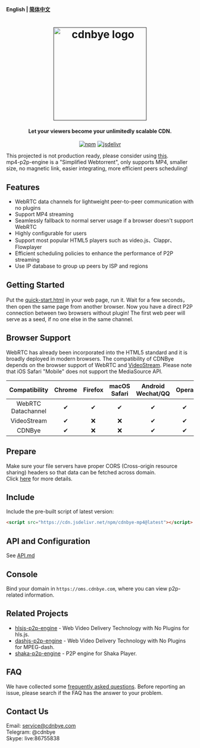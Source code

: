 **English | [简体中文](Readme_zh.md)**

<h1 align="center"><a href="" target="_blank" rel="noopener noreferrer"><img width="250" src="https://swarmcloud.net/logo.png" alt="cdnbye logo"></a></h1>
<h4 align="center">Let your viewers become your unlimitedly scalable CDN.</h4>
<p align="center">
  <a href="https://www.npmjs.com/package/cdnbye-mp4"><img src="https://img.shields.io/npm/v/cdnbye-mp4.svg?style=flat" alt="npm"></a>
  <a href="https://www.jsdelivr.com/package/npm/cdnbye-mp4"><img src="https://data.jsdelivr.com/v1/package/npm/cdnbye-mp4/badge" alt="jsdelivr"></a>
</p>

This projected is not production ready, please consider using [this](https://github.com/swarm-cloud/mp4-sw-p2p-engine).
<br>
mp4-p2p-engine is a "Simplified Webtorrent", only supports MP4, smaller size, no magnetic link, easier integrating, more efficient peers scheduling!

## Features
- WebRTC data channels for lightweight peer-to-peer communication with no plugins
- Support MP4 streaming
- Seamlessly fallback to normal server usage if a browser doesn't support WebRTC
- Highly configurable for users
- Support most popular HTML5 players such as video.js、Clappr、Flowplayer
- Efficient scheduling policies to enhance the performance of P2P streaming
- Use IP database to group up peers by ISP and regions

## Getting Started
Put the [quick-start.html](demo/quick-start.html) in your web page, run it. Wait for a few seconds，then open the same page from another browser. Now you have a direct P2P connection between two browsers without plugin!
The first web peer will serve as a seed, if no one else in the same channel.

## Browser Support
WebRTC has already been incorporated into the HTML5 standard and it is broadly deployed in modern browsers. The compatibility of CDNBye depends on the browser support of WebRTC and [VideoStream](https://github.com/jhiesey/videostream). Please note that iOS Safari "Mobile" does not support the MediaSource API.

Compatibility|Chrome | Firefox | macOS Safari| Android Wechat/QQ | Opera | Edge | IE | iOS Safari | 
:-: | :-: | :-: | :-: | :-: | :-: | :-:| :-:| :-:
WebRTC Datachannel | ✔ | ✔ | ✔ | ✔ | ✔ | ✔ | ❌ | ✔ |
VideoStream | ✔ | ❌ | ❌ | ✔ | ✔ | ✔ | ✔ | ❌ |
CDNBye | ✔ | ❌ | ❌ | ✔ | ✔ | ✔ | ❌ | ❌ |

## Prepare
Make sure your file servers have proper CORS (Cross-origin resource sharing) headers so that data can be fetched across domain.
<br>
Click [here](https://www.hdtvcloud.com/en/views/mp4/usage.html#prepare) for more details.

## Include
Include the pre-built script of latest version: 
```html
<script src="https://cdn.jsdelivr.net/npm/cdnbye-mp4@latest"></script>
```

## API and Configuration
See [API.md](https://www.cdnbye.com/en/views/mp4/API.html)

## Console
Bind your domain in `https://oms.cdnbye.com`, where you can view p2p-related information.

## Related Projects
- [hlsjs-p2p-engine](https://github.com/cdnbye/hlsjs-p2p-engine) - Web Video Delivery Technology with No Plugins for hls.js.
- [dashjs-p2p-engine](https://github.com/cdnbye/dashjs-p2p-engine) - Web Video Delivery Technology with No Plugins for MPEG-dash.
- [shaka-p2p-engine](https://github.com/cdnbye/shaka-p2p-engine) - P2P engine for Shaka Player.

## FAQ
We have collected some [frequently asked questions](https://www.hdtvcloud.com/en/views/FAQ.html). Before reporting an issue, please search if the FAQ has the answer to your problem.

## Contact Us
Email: service@cdnbye.com
<br>
Telegram: @cdnbye
<br>
Skype: live:86755838




